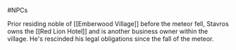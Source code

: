 #NPCs 

Prior residing noble of [[Emberwood Village]] before the meteor fell, Stavros owns the [[Red Lion Hotel]] and is another business owner within the village. He's rescinded his legal obligations since the fall of the meteor.